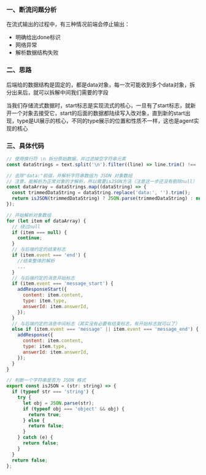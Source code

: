 ### 一、断流问题分析

在流式输出的过程中，有三种情况前端会停止输出：

- 明确给出done标识
- 网络异常
- 解析数据结构失败

### 二、思路

后端给的数据结构是固定的，都是data对象，每一次可能收到多个data对象，拆分出来后，就可以拆解中间我们需要的字段

当我们存储流式数据时，start标志是实现流式的核心，一旦有了start标志，就新开一个对象去接受它，start的后面的数据都陆续写入改对象，直到新的start出现，type是UI展示的核心，不同的type展示的位置和性质不一样，这也是agent实现的核心

### 三、具体代码

```js
// 使用换行符 \n 拆分原始数据，并过滤掉空字符串元素
const dataStrings = text.split('\n').filter((line) => line.trim() !== '');

// 去除"data:"前缀，并解析字符串数组为 JSON 对象数组
// 注意，能解析为正常对象的才解析，所以需要isJSON方法（注意这一步还没有剔除null）
const dataArray = dataStrings.map((dataString) => {
  const trimmedDataString = dataString.replace('data:', '').trim();
  return isJSON(trimmedDataString) ? JSON.parse(trimmedDataString) : null;
});

// 开始解析对象数组
for (let item of dataArray) {
  // 绕过null
  if (item === null) {
    continue;
  }
  // 与后端约定的结束标志
  if (item.event === 'end') {
    //结束整体的解析
    ...
  }
  // 与后端约定的消息开始标志
  if (item.event === 'message_start') {
    addResponseStart({
      content: item.content,
      type: item.type,
      answerId: item.answerId,
    });
  }
  // 与后端约定的消息中间标志（其实没有必要有结束标志，有开始标志就可以了）
  else if (item.event === 'message' || item.event === 'message_end') {
    addResponse({
      content: item.content,
      type: item.type,
      answerId: item.answerId,
    });
  }
}
```

```js
// 判断一个字符串是否为 JSON 格式
export const isJSON = (str: string) => {
  if (typeof str === 'string') {
    try {
      let obj = JSON.parse(str);
      if (typeof obj === 'object' && obj) {
        return true;
      } else {
        return false;
      }
    } catch (e) {
      return false;
    }
  }
  return false;
};

```
